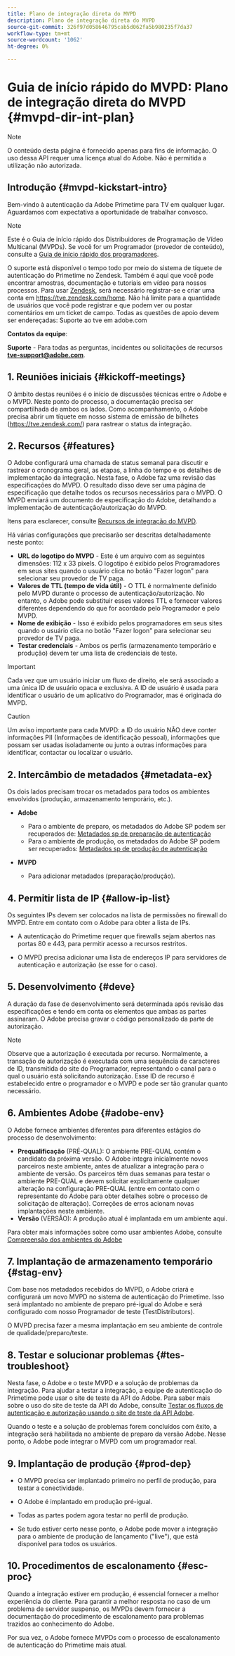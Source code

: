 ```yaml
---
title: Plano de integração direta do MVPD
description: Plano de integração direta do MVPD
source-git-commit: 326f97d058646795cab5d062fa5b980235f7da37
workflow-type: tm+mt
source-wordcount: '1062'
ht-degree: 0%

---
```



# Guia de início rápido do MVPD: Plano de integração direta do MVPD {#mvpd-dir-int-plan}

>[!NOTE]
>
>O conteúdo desta página é fornecido apenas para fins de informação. O uso dessa API requer uma licença atual do Adobe. Não é permitida a utilização não autorizada.

## Introdução {#mvpd-kickstart-intro}

Bem-vindo à autenticação da Adobe Primetime para TV em qualquer lugar.  Aguardamos com expectativa a oportunidade de trabalhar convosco.

>[!NOTE]
>
>Este é o Guia de início rápido dos Distribuidores de Programação de Vídeo Multicanal (MVPDs). Se você for um Programador (provedor de conteúdo), consulte a [Guia de início rápido dos programadores](/help/authentication/programmer-kickstart-guide.md).

O suporte está disponível o tempo todo por meio do sistema de tíquete de autenticação do Primetime no Zendesk. Também é aqui que você pode encontrar amostras, documentação e tutoriais em vídeo para nossos processos. Para usar [Zendesk](https://adobeprimetime.zendesk.com/), será necessário registrar-se e criar uma conta em https://tve.zendesk.com/home. Não há limite para a quantidade de usuários que você pode registrar e que podem ver ou postar comentários em um ticket de campo. Todas as questões de apoio devem ser endereçadas: Suporte ao tve em adobe.com

**Contatos da equipe**:

**Suporte** - Para todas as perguntas, incidentes ou solicitações de recursos **tve-support@adobe.com**.

## 1. Reuniões iniciais {#kickoff-meetings}

O âmbito destas reuniões é o início de discussões técnicas entre o Adobe e o MVPD. Neste ponto do processo, a documentação precisa ser compartilhada de ambos os lados. Como acompanhamento, o Adobe precisa abrir um tíquete em nosso sistema de emissão de bilhetes (https://tve.zendesk.com/) para rastrear o status da integração.

## 2. Recursos {#features}

O Adobe configurará uma chamada de status semanal para discutir e rastrear o cronograma geral, as etapas, a linha do tempo e os detalhes de implementação da integração. Nesta fase, o Adobe faz uma revisão das especificações do MVPD. O resultado disso deve ser uma página de especificação que detalhe todos os recursos necessários para o MVPD. O MVPD enviará um documento de especificação do Adobe, detalhando a implementação de autenticação/autorização do MVPD.

Itens para esclarecer, consulte [Recursos de integração do MVPD](/help/authentication/mvpd-integr-features.md).

Há várias configurações que precisarão ser descritas detalhadamente neste ponto:

* **URL do logotipo do MVPD** - Este é um arquivo com as seguintes dimensões: 112 x 33 pixels. O logotipo é exibido pelos Programadores em seus sites quando o usuário clica no botão &quot;Fazer logon&quot; para selecionar seu provedor de TV paga.
* **Valores de TTL (tempo de vida útil)** - O TTL é normalmente definido pelo MVPD durante o processo de autenticação/autorização. No entanto, o Adobe pode substituir esses valores TTL e fornecer valores diferentes dependendo do que for acordado pelo Programador e pelo MVPD.
* **Nome de exibição** - Isso é exibido pelos programadores em seus sites quando o usuário clica no botão &quot;Fazer logon&quot; para selecionar seu provedor de TV paga.
* **Testar credenciais** - Ambos os perfis (armazenamento temporário e produção) devem ter uma lista de credenciais de teste.

>[!IMPORTANT]
>
>Cada vez que um usuário iniciar um fluxo de direito, ele será associado a uma única ID de usuário opaca e exclusiva.  A ID de usuário é usada para identificar o usuário de um aplicativo do Programador, mas é originada do MVPD.

>[!CAUTION]
>
>Um aviso importante para cada MVPD: a ID do usuário NÃO deve conter informações PII (Informações de identificação pessoal), informações que possam ser usadas isoladamente ou junto a outras informações para identificar, contactar ou localizar o usuário.

## 2. Intercâmbio de metadados {#metadata-ex}

Os dois lados precisam trocar os metadados para todos os ambientes envolvidos (produção, armazenamento temporário, etc.).

* **Adobe**
   * Para o ambiente de preparo, os metadados do Adobe SP podem ser recuperados de: [Metadados sp de preparação de autenticação](https://sp.auth-staging.adobe.com/sp/metadata)
   * Para o ambiente de produção, os metadados do Adobe SP podem ser recuperados: [Metadados sp de produção de autenticação](https://sp.auth.adobe.com/sp/metadata)

* **MVPD**
   * Para adicionar metadados (preparação/produção).

## 4. Permitir lista de IP {#allow-ip-list}

Os seguintes IPs devem ser colocados na lista de permissões no firewall do MVPD. Entre em contato com o Adobe para obter a lista de IPs.

* A autenticação do Primetime requer que firewalls sejam abertos nas portas 80 e 443, para permitir acesso a recursos restritos.

* O MVPD precisa adicionar uma lista de endereços IP para servidores de autenticação e autorização (se esse for o caso).

## 5. Desenvolvimento {#deve}

A duração da fase de desenvolvimento será determinada após revisão das especificações e tendo em conta os elementos que ambas as partes assinaram. O Adobe precisa gravar o código personalizado da parte de autorização.

>[!NOTE]
>
>Observe que a autorização é executada por recurso. Normalmente, a transação de autorização é executada com uma sequência de caracteres de ID, transmitida do site do Programador, representando o canal para o qual o usuário está solicitando autorização. Esse ID de recurso é estabelecido entre o programador e o MVPD e pode ser tão granular quanto necessário.

## 6. Ambientes Adobe {#adobe-env}

O Adobe fornece ambientes diferentes para diferentes estágios do processo de desenvolvimento:

* **Prequalificação** (PRÉ-QUAL): O ambiente PRE-QUAL contém o candidato da próxima versão. O Adobe integra inicialmente novos parceiros neste ambiente, antes de atualizar a integração para o ambiente de versão. Os parceiros têm duas semanas para testar o ambiente PRE-QUAL e devem solicitar explicitamente qualquer alteração na configuração PRE-QUAL (entre em contato com o representante do Adobe para obter detalhes sobre o processo de solicitação de alteração). Correções de erros acionam novas implantações neste ambiente.
* **Versão** (VERSÃO): A produção atual é implantada em um ambiente aqui.

Para obter mais informações sobre como usar ambientes Adobe, consulte [Compreensão dos ambientes do Adobe](/help/authentication/understanding-the-adobe-environments.md)

## 7. Implantação de armazenamento temporário {#stag-env}

Com base nos metadados recebidos do MVPD, o Adobe criará e configurará um novo MVPD no sistema de autenticação do Primetime. Isso será implantado no ambiente de preparo pré-igual do Adobe e será configurado com nosso Programador de teste (TestDistributors).

O MVPD precisa fazer a mesma implantação em seu ambiente de controle de qualidade/preparo/teste.

## 8. Testar e solucionar problemas {#tes-troubleshoot}

Nesta fase, o Adobe e o teste MVPD e a solução de problemas da integração. Para ajudar a testar a integração, a equipe de autenticação do Primetime pode usar o site de teste da API do Adobe. Para saber mais sobre o uso do site de teste da API do Adobe, consulte [Testar os fluxos de autenticação e autorização usando o site de teste da API Adobe](/help/authentication/test-authn-authz-flows-using-adobes-api-test-site.md).

Quando o teste e a solução de problemas forem concluídos com êxito, a integração será habilitada no ambiente de preparo da versão Adobe. Nesse ponto, o Adobe pode integrar o MVPD com um programador real.

## 9. Implantação de produção {#prod-dep}

* O MVPD precisa ser implantado primeiro no perfil de produção, para testar a conectividade.

* O Adobe é implantado em produção pré-igual.

* Todas as partes podem agora testar no perfil de produção.

* Se tudo estiver certo nesse ponto, o Adobe pode mover a integração para o ambiente de produção de lançamento (&quot;live&quot;), que está disponível para todos os usuários.

## 10. Procedimentos de escalonamento {#esc-proc}

Quando a integração estiver em produção, é essencial fornecer a melhor experiência do cliente. Para garantir a melhor resposta no caso de um problema de servidor suspenso, os MVPDs devem fornecer a documentação do procedimento de escalonamento para problemas trazidos ao conhecimento do Adobe.

Por sua vez, o Adobe fornece MVPDs com o processo de escalonamento de autenticação do Primetime mais atual.


<!--- [!RELATEDINFORMATION]
>
>* [Programmer Kickstart Guide](/help/authentication/programmer-kickstart-guide.md)
>* [MVPD Integration Guide](/help/authentication/mvpd-integr-features.md)
-->
